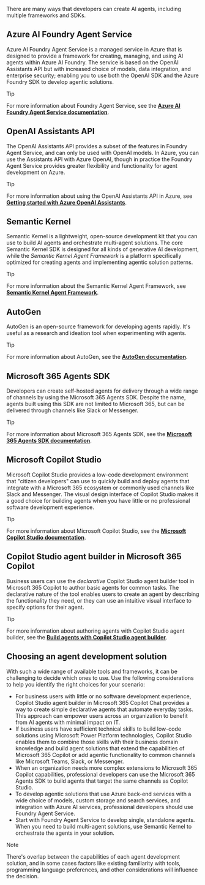 There are many ways that developers can create AI agents, including multiple frameworks and SDKs.

## Azure AI Foundry Agent Service

Azure AI Foundry Agent Service is a managed service in Azure that is designed to provide a framework for creating, managing, and using AI agents within Azure AI Foundry. The service is based on the OpenAI Assistants API but with increased choice of models, data integration, and enterprise security; enabling you to use both the OpenAI SDK and the Azure Foundry SDK to develop agentic solutions.

> [!TIP]
> For more information about Foundry Agent Service, see the **[Azure AI Foundry Agent Service documentation](/azure/ai-services/agents/)**.

## OpenAI Assistants API

The OpenAI Assistants API provides a subset of the features in Foundry Agent Service, and can only be used with OpenAI models. In Azure, you can use the Assistants API with Azure OpenAI, though in practice the Foundry Agent Service provides greater flexibility and functionality for agent development on Azure.

> [!TIP]
> For more information about using the OpenAI Assistants API in Azure, see **[Getting started with Azure OpenAI Assistants](/azure/ai-services/openai/how-to/assistant)**.

## Semantic Kernel

Semantic Kernel is a lightweight, open-source development kit that you can use to build AI agents and orchestrate multi-agent solutions. The core Semantic Kernel SDK is designed for all kinds of generative AI development, while the *Semantic Kernel Agent Framework* is a platform specifically optimized for creating agents and implementing agentic solution patterns.

> [!TIP]
> For more information about the Semantic Kernel Agent Framework, see **[Semantic Kernel Agent Framework](/semantic-kernel/frameworks/agent/)**.

## AutoGen

AutoGen is an open-source framework for developing agents rapidly. It's useful as a research and ideation tool when experimenting with agents.

> [!TIP]
> For more information about AutoGen, see the **[AutoGen documentation](https://microsoft.github.io/autogen/stable/index.html)**.

## Microsoft 365 Agents SDK

Developers can create self-hosted agents for delivery through a wide range of channels by using the Microsoft 365 Agents SDK. Despite the name, agents built using this SDK are not limited to Microsoft 365, but can be delivered through channels like Slack or Messenger.

> [!TIP]
> For more information about Microsoft 365 Agents SDK, see the **[Microsoft 365 Agents SDK documentation](/microsoft-365/agents-sdk/)**.

## Microsoft Copilot Studio

Microsoft Copilot Studio provides a low-code development environment that "citizen developers" can use to quickly build and deploy agents that integrate with a Microsoft 365 ecosystem or commonly used channels like Slack and Messenger. The visual design interface of Copilot Studio makes it a good choice for building agents when you have little or no professional software development experience.

> [!TIP]
> For more information about Microsoft Copilot Studio, see the **[Microsoft Copilot Studio documentation](/microsoft-copilot-studio/)**.

## Copilot Studio agent builder in Microsoft 365 Copilot

Business users can use the *declarative* Copilot Studio agent builder tool in Microsoft 365 Copilot to author basic agents for common tasks. The declarative nature of the tool enables users to create an agent by describing the functionality they need, or they can use an intuitive visual interface to specify options for their agent.

> [!TIP]
> For more information about authoring agents with Copilot Studio agent builder, see the **[Build agents with Copilot Studio agent builder](/microsoft-365-copilot/extensibility/copilot-studio-agent-builder-build)**.

## Choosing an agent development solution

With such a wide range of available tools and frameworks, it can be challenging to decide which ones to use. Use the following considerations to help you identify the right choices for your scenario:

- For business users with little or no software development experience, Copilot Studio agent builder in Microsoft 365 Copilot Chat provides a way to create simple declarative agents that automate everyday tasks. This approach can empower users across an organization to benefit from AI agents with minimal impact on IT.
- If business users have sufficient technical skills to build low-code solutions using Microsoft Power Platform technologies, Copilot Studio enables them to combine those skills with their business domain knowledge and build agent solutions that extend the capabilities of Microsoft 365 Copilot or add agentic functionality to common channels like Microsoft Teams, Slack, or Messenger.
- When an organization needs more complex extensions to Microsoft 365 Copilot capabilities, professional developers can use the Microsoft 365 Agents SDK to build agents that target the same channels as Copilot Studio.
- To develop agentic solutions that use Azure back-end services with a wide choice of models, custom storage and search services, and integration with Azure AI services, professional developers should use Foundry Agent Service.
- Start with Foundry Agent Service to develop single, standalone agents. When you need to build multi-agent solutions, use Semantic Kernel to orchestrate the agents in your solution.

> [!NOTE]
> There's overlap between the capabilities of each agent development solution, and in some cases factors like existing familiarity with tools, programming language preferences, and other considerations will influence the decision.

